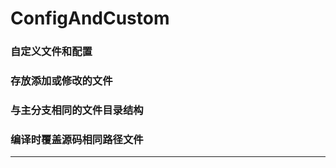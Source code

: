 # ConfigAndCustom
### 自定义文件和配置 ### 
### 存放添加或修改的文件 ### 
### 与主分支相同的文件目录结构 ### 
### 编译时覆盖源码相同路径文件 ### 
***
